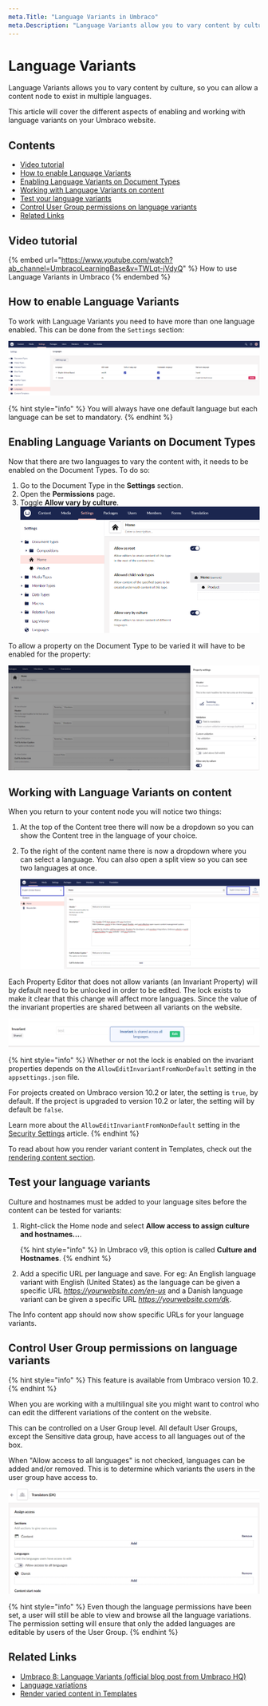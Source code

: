 ```yaml
---
meta.Title: "Language Variants in Umbraco"
meta.Description: "Language Variants allow you to vary content by culture, so you can allow a content node to exist in several languages."
---
```


# Language Variants

Language Variants allows you to vary content by culture, so you can allow a content node to exist in multiple languages.

This article will cover the different aspects of enabling and working with language variants on your Umbraco website.

## Contents

* [Video tutorial](#video-tutorial)
* [How to enable Language Variants](#how-to-enable-language-variants)
* [Enabling Language Variants on Document Types](#enabling-language-variants-on-document-types)
* [Working with Language Variants on content](#working-with-language-variants-on-content)
* [Test your language variants](#test-your-language-variants)
* [Control User Group permissions on language variants](#control-user-group-permissions-on-language-variants)
* [Related Links](#related-links)

## Video tutorial

{% embed url="https://www.youtube.com/watch?ab_channel=UmbracoLearningBase&v=TWLqt-jVdyQ" %}
How to use Language Variants in Umbraco
{% endembed %}

## How to enable Language Variants

To work with Language Variants you need to have more than one language enabled. This can be done from the `Settings` section:

![Adding a language](images/languages_v10.png)

{% hint style="info" %}
You will always have one default language but each language can be set to mandatory.
{% endhint %}

## Enabling Language Variants on Document Types

Now that there are two languages to vary the content with, it needs to be enabled on the Document Types. To do so:

1. Go to the Document Type in the **Settings** section.
2. Open the **Permissions** page.
3. Toggle **Allow vary by culture**.
    ![Allowing variance on doc types](images/allow-variance_v10.png)

To allow a property on the Document Type to be varied it will have to be enabled for the property:

![Allowing variance on properties](images/varying-properties_v10.png)

## Working with Language Variants on content

When you return to your content node you will notice two things:

1. At the top of the Content tree there will now be a dropdown so you can show the Content tree in the language of your choice.
2. To the right of the content name there is now a dropdown where you can select a language. You can also open a split view so you can see two languages at once.

    ![Allowing variance on properties](images/varying-content_v10.png)

Each Property Editor that does not allow variants (an Invariant Property) will by default need to be unlocked in order to be edited. The lock exists to make it clear that this change will affect more languages. Since the value of the invariant properties are shared between all variants on the website.

![How an invariant property looks when it is locked](images/invariant-property-locked.png)

{% hint style="info" %}
Whether or not the lock is enabled on the invariant properties depends on the `AllowEditInvariantFromNonDefault` setting in the `appsettings.json` file.

For projects created on Umbraco version 10.2 or later, the setting is `true`, by default. If the project is upgraded to version 10.2 or later, the setting will by default be `false`.

Learn more about the `AllowEditInvariantFromNonDefault` setting in the [Security Settings](../../reference/configuration/securitysettings.md) article.
{% endhint %}

To read about how you render variant content in Templates, check out the [rendering content section](../design/rendering-content.md).

## Test your language variants

Culture and hostnames must be added to your language sites before the content can be tested for variants:

1. Right-click the Home node and select **Allow access to assign culture and hostnames...**.

    {% hint style="info" %}
    In Umbraco v9, this option is called **Culture and Hostnames**.
    {% endhint %}
2. Add a specific URL per language and save. For eg: An English language variant with English (United States) as the language can be given a specific URL *<https://yourwebsite.com/en-us>* and a Danish language variant can be given a specific URL *<https://yourwebsite.com/dk>*.

The Info content app should now show specific URLs for your language variants.

## Control User Group permissions on language variants

{% hint style="info" %}
This feature is available from Umbraco version 10.2.
{% endhint %}

When you are working with a multilingual site you might want to control who can edit the different variations of the content on the website.

This can be controlled on a User Group level. All default User Groups, except the Sensitive data group, have access to all languages out of the box.

When "Allow access to all languages" is not checked, languages can be added and/or removed. This is to determine which variants the users in the user group have access to.

![Assign access to all or individual languages on th User Group](images/Assign-Access-Languages.png)

{% hint style="info" %}
Even though the language permissions have been set, a user will still be able to view and browse all the language variations. The permission setting will ensure that only the added languages are editable by users of the User Group.
{% endhint %}

## Related Links

* [Umbraco 8: Language Variants (official blog post from Umbraco HQ)](https://umbraco.com/blog/umbraco-8-language-variants/)
* [Language variations](../../reference/language-variation.md)
* [Render varied content in Templates](../design/rendering-content.md)
